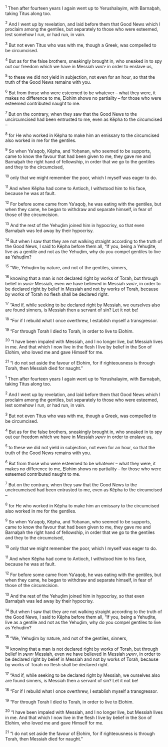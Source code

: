<sup>1</sup> Then after fourteen years I again went up to Yerushalayim, with Barnaḇah, taking Titus along too.

<sup>2</sup> And I went up by revelation, and laid before them that Good News which I proclaim among the gentiles, but separately to those who were esteemed, lest somehow I run, or had run, in vain.

<sup>3</sup> But not even Titus who was with me, though a Greek, was compelled to be circumcised.

<sup>4</sup> But as for the false brothers, sneakingly brought in, who sneaked in to spy out our freedom which we have in Messiah יהושע in order to enslave us,

<sup>5</sup> to these we did not yield in subjection, not even for an hour, so that the truth of the Good News remains with you.

<sup>6</sup> But from those who were esteemed to be whatever – what they were, it makes no difference to me, Elohim shows no partiality – for those who were esteemed contributed naught to me.

<sup>7</sup> But on the contrary, when they saw that the Good News to the uncircumcised had been entrusted to me, even as Kĕpha to the circumcised –

<sup>8</sup> for He who worked in Kĕpha to make him an emissary to the circumcised also worked in me for the gentiles.

<sup>9</sup> So when Ya‛aqoḇ, Kĕpha, and Yoḥanan, who seemed to be supports, came to know the favour that had been given to me, they gave me and Barnaḇah the right hand of fellowship, in order that we go to the gentiles and they to the circumcised,

<sup>10</sup> only that we might remember the poor, which I myself was eager to do.

<sup>11</sup> And when Kĕpha had come to Antioch, I withstood him to his face, because he was at fault.

<sup>12</sup> For before some came from Ya‛aqoḇ, he was eating with the gentiles, but when they came, he began to withdraw and separate himself, in fear of those of the circumcision.

<sup>13</sup> And the rest of the Yehuḏim joined him in hypocrisy, so that even Barnaḇah was led away by their hypocrisy.

<sup>14</sup> But when I saw that they are not walking straight according to the truth of the Good News, I said to Kĕpha before them all, “If you, being a Yehuḏite, live as a gentile and not as the Yehuḏim, why do you compel gentiles to live as Yehuḏim?

<sup>15</sup> “We, Yehuḏim by nature, and not of the gentiles, sinners,

<sup>16</sup> knowing that a man is not declared right by works of Torah, but through belief in יהושע Messiah, even we have believed in Messiah יהושע, in order to be declared right by belief in Messiah and not by works of Torah, because by works of Torah no flesh shall be declared right.

<sup>17</sup> “And if, while seeking to be declared right by Messiah, we ourselves also are found sinners, is Messiah then a servant of sin? Let it not be!

<sup>18</sup> “For if I rebuild what I once overthrew, I establish myself a transgressor.

<sup>19</sup> “For through Torah I died to Torah, in order to live to Elohim.

<sup>20</sup> “I have been impaled with Messiah, and I no longer live, but Messiah lives in me. And that which I now live in the flesh I live by belief in the Son of Elohim, who loved me and gave Himself for me.

<sup>21</sup> “I do not set aside the favour of Elohim, for if righteousness is through Torah, then Messiah died for naught.”

<sup>1</sup> Then after fourteen years I again went up to Yerushalayim, with Barnaḇah, taking Titus along too.

<sup>2</sup> And I went up by revelation, and laid before them that Good News which I proclaim among the gentiles, but separately to those who were esteemed, lest somehow I run, or had run, in vain.

<sup>3</sup> But not even Titus who was with me, though a Greek, was compelled to be circumcised.

<sup>4</sup> But as for the false brothers, sneakingly brought in, who sneaked in to spy out our freedom which we have in Messiah יהושע in order to enslave us,

<sup>5</sup> to these we did not yield in subjection, not even for an hour, so that the truth of the Good News remains with you.

<sup>6</sup> But from those who were esteemed to be whatever – what they were, it makes no difference to me, Elohim shows no partiality – for those who were esteemed contributed naught to me.

<sup>7</sup> But on the contrary, when they saw that the Good News to the uncircumcised had been entrusted to me, even as Kĕpha to the circumcised –

<sup>8</sup> for He who worked in Kĕpha to make him an emissary to the circumcised also worked in me for the gentiles.

<sup>9</sup> So when Ya‛aqoḇ, Kĕpha, and Yoḥanan, who seemed to be supports, came to know the favour that had been given to me, they gave me and Barnaḇah the right hand of fellowship, in order that we go to the gentiles and they to the circumcised,

<sup>10</sup> only that we might remember the poor, which I myself was eager to do.

<sup>11</sup> And when Kĕpha had come to Antioch, I withstood him to his face, because he was at fault.

<sup>12</sup> For before some came from Ya‛aqoḇ, he was eating with the gentiles, but when they came, he began to withdraw and separate himself, in fear of those of the circumcision.

<sup>13</sup> And the rest of the Yehuḏim joined him in hypocrisy, so that even Barnaḇah was led away by their hypocrisy.

<sup>14</sup> But when I saw that they are not walking straight according to the truth of the Good News, I said to Kĕpha before them all, “If you, being a Yehuḏite, live as a gentile and not as the Yehuḏim, why do you compel gentiles to live as Yehuḏim?

<sup>15</sup> “We, Yehuḏim by nature, and not of the gentiles, sinners,

<sup>16</sup> knowing that a man is not declared right by works of Torah, but through belief in יהושע Messiah, even we have believed in Messiah יהושע, in order to be declared right by belief in Messiah and not by works of Torah, because by works of Torah no flesh shall be declared right.

<sup>17</sup> “And if, while seeking to be declared right by Messiah, we ourselves also are found sinners, is Messiah then a servant of sin? Let it not be!

<sup>18</sup> “For if I rebuild what I once overthrew, I establish myself a transgressor.

<sup>19</sup> “For through Torah I died to Torah, in order to live to Elohim.

<sup>20</sup> “I have been impaled with Messiah, and I no longer live, but Messiah lives in me. And that which I now live in the flesh I live by belief in the Son of Elohim, who loved me and gave Himself for me.

<sup>21</sup> “I do not set aside the favour of Elohim, for if righteousness is through Torah, then Messiah died for naught.”

